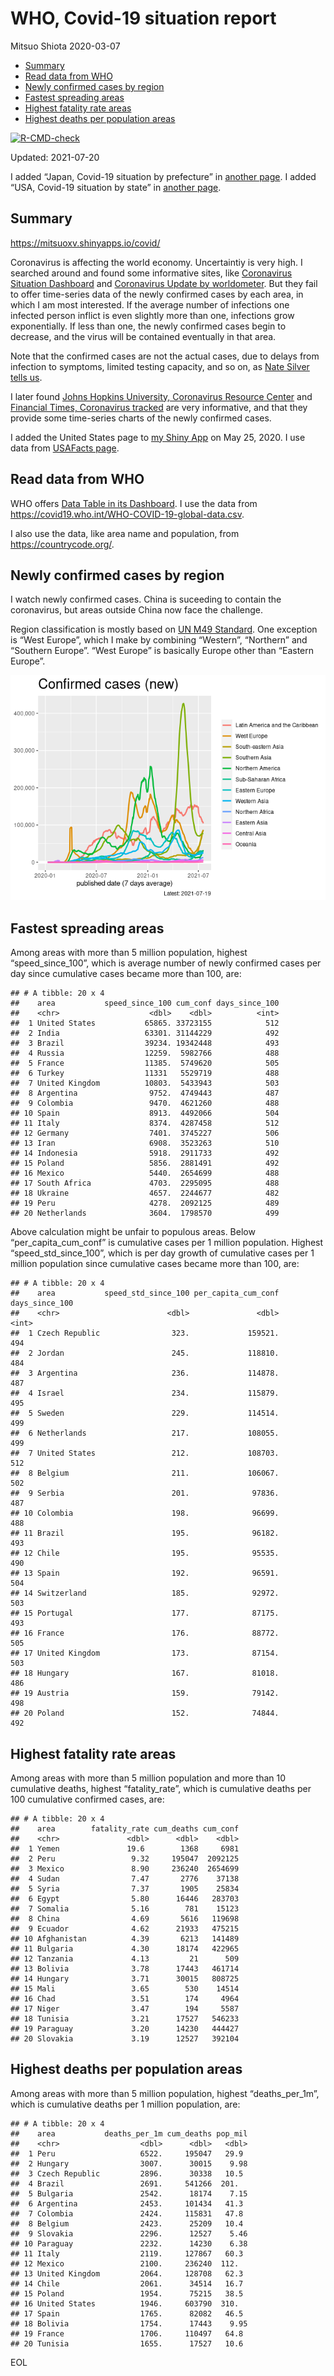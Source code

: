 WHO, Covid-19 situation report
================
Mitsuo Shiota
2020-03-07

-   [Summary](#summary)
-   [Read data from WHO](#read-data-from-who)
-   [Newly confirmed cases by region](#newly-confirmed-cases-by-region)
-   [Fastest spreading areas](#fastest-spreading-areas)
-   [Highest fatality rate areas](#highest-fatality-rate-areas)
-   [Highest deaths per population
    areas](#highest-deaths-per-population-areas)

<!-- badges: start -->

[![R-CMD-check](https://github.com/mitsuoxv/covid/workflows/R-CMD-check/badge.svg)](https://github.com/mitsuoxv/covid/actions)
<!-- badges: end -->

Updated: 2021-07-20

I added “Japan, Covid-19 situation by prefecture” in [another
page](Japan.md). I added “USA, Covid-19 situation by state” in [another
page](USA.md).

## Summary

<https://mitsuoxv.shinyapps.io/covid/>

Coronavirus is affecting the world economy. Uncertaintiy is very high. I
searched around and found some informative sites, like [Coronavirus
Situation
Dashboard](https://who.maps.arcgis.com/apps/opsdashboard/index.html#/c88e37cfc43b4ed3baf977d77e4a0667)
and [Coronavirus Update by
worldometer](https://www.worldometers.info/coronavirus/). But they fail
to offer time-series data of the newly confirmed cases by each area, in
which I am most interested. If the average number of infections one
infected person inflict is even slightly more than one, infections grow
exponentially. If less than one, the newly confirmed cases begin to
decrease, and the virus will be contained eventually in that area.

Note that the confirmed cases are not the actual cases, due to delays
from infection to symptoms, limited testing capacity, and so on, as
[Nate Silver tells
us](https://fivethirtyeight.com/features/coronavirus-case-counts-are-meaningless/).

I later found [Johns Hopkins University, Coronavirus Resource
Center](https://coronavirus.jhu.edu/) and [Financial Times, Coronavirus
tracked](https://www.ft.com/content/a26fbf7e-48f8-11ea-aeb3-955839e06441)
are very informative, and that they provide some time-series charts of
the newly confirmed cases.

I added the United States page to [my Shiny
App](https://mitsuoxv.shinyapps.io/covid/) on May 25, 2020. I use data
from [USAFacts
page](https://usafacts.org/visualizations/coronavirus-covid-19-spread-map/).

## Read data from WHO

WHO offers [Data Table in its Dashboard](https://covid19.who.int/table).
I use the data from
<https://covid19.who.int/WHO-COVID-19-global-data.csv>.

I also use the data, like area name and population, from
<https://countrycode.org/>.

## Newly confirmed cases by region

I watch newly confirmed cases. China is suceeding to contain the
coronavirus, but areas outside China now face the challenge.

Region classification is mostly based on [UN M49
Standard](https://unstats.un.org/unsd/methodology/m49/). One exception
is “West Europe”, which I make by combining “Western”, “Northern” and
“Southern Europe”. “West Europe” is basically Europe other than “Eastern
Europe”.

![](README_files/figure-gfm/chart-1.png)<!-- -->

## Fastest spreading areas

Among areas with more than 5 million population, highest
“speed\_since\_100”, which is average number of newly confirmed cases
per day since cumulative cases became more than 100, are:

    ## # A tibble: 20 x 4
    ##    area           speed_since_100 cum_conf days_since_100
    ##    <chr>                    <dbl>    <dbl>          <int>
    ##  1 United States           65865. 33723155            512
    ##  2 India                   63301. 31144229            492
    ##  3 Brazil                  39234. 19342448            493
    ##  4 Russia                  12259.  5982766            488
    ##  5 France                  11385.  5749620            505
    ##  6 Turkey                  11331   5529719            488
    ##  7 United Kingdom          10803.  5433943            503
    ##  8 Argentina                9752.  4749443            487
    ##  9 Colombia                 9470.  4621260            488
    ## 10 Spain                    8913.  4492066            504
    ## 11 Italy                    8374.  4287458            512
    ## 12 Germany                  7401.  3745227            506
    ## 13 Iran                     6908.  3523263            510
    ## 14 Indonesia                5918.  2911733            492
    ## 15 Poland                   5856.  2881491            492
    ## 16 Mexico                   5440.  2654699            488
    ## 17 South Africa             4703.  2295095            488
    ## 18 Ukraine                  4657.  2244677            482
    ## 19 Peru                     4278.  2092125            489
    ## 20 Netherlands              3604.  1798570            499

Above calculation might be unfair to populous areas. Below
“per\_capita\_cum\_conf” is cumulative cases per 1 million population.
Highest “speed\_std\_since\_100”, which is per day growth of cumulative
cases per 1 million population since cumulative cases became more than
100, are:

    ## # A tibble: 20 x 4
    ##    area           speed_std_since_100 per_capita_cum_conf days_since_100
    ##    <chr>                        <dbl>               <dbl>          <int>
    ##  1 Czech Republic                323.             159521.            494
    ##  2 Jordan                        245.             118810.            484
    ##  3 Argentina                     236.             114878.            487
    ##  4 Israel                        234.             115879.            495
    ##  5 Sweden                        229.             114514.            499
    ##  6 Netherlands                   217.             108055.            499
    ##  7 United States                 212.             108703.            512
    ##  8 Belgium                       211.             106067.            502
    ##  9 Serbia                        201.              97836.            487
    ## 10 Colombia                      198.              96699.            488
    ## 11 Brazil                        195.              96182.            493
    ## 12 Chile                         195.              95535.            490
    ## 13 Spain                         192.              96591.            504
    ## 14 Switzerland                   185.              92972.            503
    ## 15 Portugal                      177.              87175.            493
    ## 16 France                        176.              88772.            505
    ## 17 United Kingdom                173.              87154.            503
    ## 18 Hungary                       167.              81018.            486
    ## 19 Austria                       159.              79142.            498
    ## 20 Poland                        152.              74844.            492

## Highest fatality rate areas

Among areas with more than 5 million population and more than 10
cumulative deaths, highest “fatality\_rate”, which is cumulative deaths
per 100 cumulative confirmed cases, are:

    ## # A tibble: 20 x 4
    ##    area        fatality_rate cum_deaths cum_conf
    ##    <chr>               <dbl>      <dbl>    <dbl>
    ##  1 Yemen               19.6        1368     6981
    ##  2 Peru                 9.32     195047  2092125
    ##  3 Mexico               8.90     236240  2654699
    ##  4 Sudan                7.47       2776    37138
    ##  5 Syria                7.37       1905    25834
    ##  6 Egypt                5.80      16446   283703
    ##  7 Somalia              5.16        781    15123
    ##  8 China                4.69       5616   119698
    ##  9 Ecuador              4.62      21933   475215
    ## 10 Afghanistan          4.39       6213   141489
    ## 11 Bulgaria             4.30      18174   422965
    ## 12 Tanzania             4.13         21      509
    ## 13 Bolivia              3.78      17443   461714
    ## 14 Hungary              3.71      30015   808725
    ## 15 Mali                 3.65        530    14514
    ## 16 Chad                 3.51        174     4964
    ## 17 Niger                3.47        194     5587
    ## 18 Tunisia              3.21      17527   546233
    ## 19 Paraguay             3.20      14230   444427
    ## 20 Slovakia             3.19      12527   392104

## Highest deaths per population areas

Among areas with more than 5 million population, highest
“deaths\_per\_1m”, which is cumulative deaths per 1 million population,
are:

    ## # A tibble: 20 x 4
    ##    area           deaths_per_1m cum_deaths pop_mil
    ##    <chr>                  <dbl>      <dbl>   <dbl>
    ##  1 Peru                   6522.     195047   29.9 
    ##  2 Hungary                3007.      30015    9.98
    ##  3 Czech Republic         2896.      30338   10.5 
    ##  4 Brazil                 2691.     541266  201.  
    ##  5 Bulgaria               2542.      18174    7.15
    ##  6 Argentina              2453.     101434   41.3 
    ##  7 Colombia               2424.     115831   47.8 
    ##  8 Belgium                2423.      25209   10.4 
    ##  9 Slovakia               2296.      12527    5.46
    ## 10 Paraguay               2232.      14230    6.38
    ## 11 Italy                  2119.     127867   60.3 
    ## 12 Mexico                 2100.     236240  112.  
    ## 13 United Kingdom         2064.     128708   62.3 
    ## 14 Chile                  2061.      34514   16.7 
    ## 15 Poland                 1954.      75215   38.5 
    ## 16 United States          1946.     603790  310.  
    ## 17 Spain                  1765.      82082   46.5 
    ## 18 Bolivia                1754.      17443    9.95
    ## 19 France                 1706.     110497   64.8 
    ## 20 Tunisia                1655.      17527   10.6

EOL
